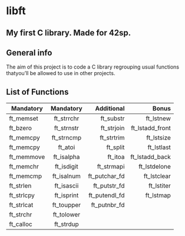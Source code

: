 # libft

## My first C library. Made for 42sp.

## General info
The aim of this project is to code a C library regrouping usual functions thatyou’ll be allowed to use in other projects.

## List of Functions

| Mandatory        | Mandatory     | Additional   | Bonus           |
| ---------------- |:-------------:| -----------: | ---------------:| 
| ft_memset        | ft_strrchr    | ft_substr    | ft_lstnew       |
| ft_bzero         | ft_strnstr    | ft_strjoin   | ft_lstadd_front |
| ft_memcpy        | ft_strncmp    | ft_strtrim   | ft_lstsize      |
| ft_memcpy        | ft_atoi       | ft_split     | ft_lstlast      |
| ft_memmove       | ft_isalpha    | ft_itoa      | ft_lstadd_back  |
| ft_memchr        | ft_isdigit    | ft_strmapi   | ft_lstdelone    |
| ft_memcmp        | ft_isalnum    | ft_putchar_fd| ft_lstclear     |
| ft_strlen        | ft_isascii    | ft_putstr_fd | ft_lstiter      |
| ft_strlcpy       | ft_isprint    | ft_putendl_fd| ft_lstmap       |
| ft_strlcat       | ft_toupper    | ft_putnbr_fd |                 |
| ft_strchr        | ft_tolower    |              |                 |
| ft_calloc        | ft_strdup     |              |                 |
